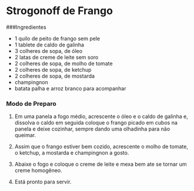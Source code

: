  # Strogonoff de Frango 
 

 ###Ingredientes 
 
  - 1 quilo de peito de frango sem pele
  - 1 tablete de caldo de galinha
  - 3 colheres de sopa, de óleo
  - 2 latas de creme de leite sem soro
  - 2 colheres de sopa, de molho de tomate
  - 2 colheres de sopa, de ketchup 
  - 2 colheres de sopa, de mostarda
  - champingnon
  - batata palha e arroz branco para acompanhar
  
  ### Modo de Preparo
  
  1. Em uma panela a fogo médio, acrescente o óleo e o caldo de galinha e, dissolva o caldo em
  seguida coloque o frango picado em cubos na panela e deixe cozinhar, sempre dando 
  uma olhadinha para não queimar.
  
  2. Assim que o frango estiver bem cozido, acrescente o molho de tomate, o ketchup, a mostarda e 
  champingnon a gosto.
  
  3. Abaixe o fogo e coloque o creme de leite e mexa bem ate se tornar um creme homogêneo.
  
  4. Está pronto para servir. 
  
  